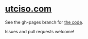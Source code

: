 # [utciso.com](http://utciso.com)

See the gh-pages branch for [the code](https://github.com/anfedorov/utciso.com/blob/gh-pages/index.html).

Issues and pull requests welcome!
